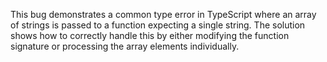 This bug demonstrates a common type error in TypeScript where an array of strings is passed to a function expecting a single string. The solution shows how to correctly handle this by either modifying the function signature or processing the array elements individually.